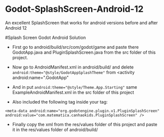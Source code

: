 # Godot-SplashScreen-Android-12
An excellent SplashScreen that works for android versions before and after Android 12

#Splash Screen Godot Android Solution

- First go to android/build/src/com/godot/game and paste there GodotApp.java and PluginSplashScreen.java from the src folder of this project.

- Now go to AndroidManifest.xml in android/build/ and delete `android:theme="@style/GodotAppSplashTheme"` from
<activity android:name=".GodotApp"
- And in <application>put 
`android:theme="@style/Theme.App.Starting"`
same ExampleAndroidManifest.xml in the src folder of this project

- Also included the following tag inside your <application> tag:

`<meta-data
 android:name="org.godotengine.plugin.v1.PluginSplashScreen"
 android:value="com.matematica.canhaokids.PluginSplashScreen" /> `
  
 - Finally copy the xml from the res/values ​​folder of this project and paste it in the res/values ​​folder of android/build/
